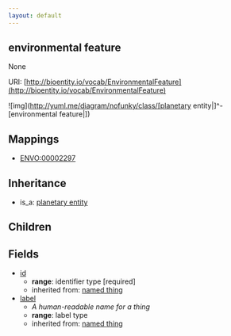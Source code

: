 ```yaml
---
layout: default
---
```


## environmental feature


None

URI: [http://bioentity.io/vocab/EnvironmentalFeature](http://bioentity.io/vocab/EnvironmentalFeature)


![img](http://yuml.me/diagram/nofunky/class/[planetary entity|]^-[environmental feature|])
## Mappings

 * [ENVO:00002297](http://purl.obolibrary.org/obo/ENVO_00002297)

## Inheritance

 *  is_a: [planetary entity](PlanetaryEntity.html)

## Children



## Fields

 * [id](id.html)
    * __range__: identifier type [required]
    * inherited from: [named thing](NamedThing.html)
 * [label](label.html)
    * _A human-readable name for a thing_
    * __range__: label type
    * inherited from: [named thing](NamedThing.html)
